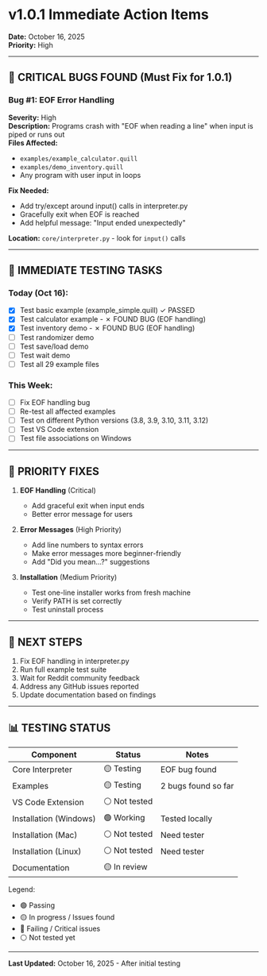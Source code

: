 # v1.0.1 Immediate Action Items

**Date:** October 16, 2025  
**Priority:** High

---

## 🐛 CRITICAL BUGS FOUND (Must Fix for 1.0.1)

### Bug #1: EOF Error Handling
**Severity:** High  
**Description:** Programs crash with "EOF when reading a line" when input is piped or runs out  
**Files Affected:**
- `examples/example_calculator.quill`
- `examples/demo_inventory.quill`
- Any program with user input in loops

**Fix Needed:**
- Add try/except around input() calls in interpreter.py
- Gracefully exit when EOF is reached
- Add helpful message: "Input ended unexpectedly"

**Location:** `core/interpreter.py` - look for `input()` calls

---

## 📝 IMMEDIATE TESTING TASKS

### Today (Oct 16):
- [x] Test basic example (example_simple.quill) ✓ PASSED
- [x] Test calculator example - ✗ FOUND BUG (EOF handling)
- [x] Test inventory demo - ✗ FOUND BUG (EOF handling)
- [ ] Test randomizer demo
- [ ] Test save/load demo
- [ ] Test wait demo
- [ ] Test all 29 example files

### This Week:
- [ ] Fix EOF handling bug
- [ ] Re-test all affected examples
- [ ] Test on different Python versions (3.8, 3.9, 3.10, 3.11, 3.12)
- [ ] Test VS Code extension
- [ ] Test file associations on Windows

---

## 🔧 PRIORITY FIXES

1. **EOF Handling** (Critical)
   - Add graceful exit when input ends
   - Better error message for users

2. **Error Messages** (High Priority)
   - Add line numbers to syntax errors
   - Make error messages more beginner-friendly
   - Add "Did you mean...?" suggestions

3. **Installation** (Medium Priority)
   - Test one-line installer works from fresh machine
   - Verify PATH is set correctly
   - Test uninstall process

---

## 🎯 NEXT STEPS

1. Fix EOF handling in interpreter.py
2. Run full example test suite
3. Wait for Reddit community feedback
4. Address any GitHub issues reported
5. Update documentation based on findings

---

## 📊 TESTING STATUS

| Component | Status | Notes |
|-----------|--------|-------|
| Core Interpreter | 🟡 Testing | EOF bug found |
| Examples | 🟡 Testing | 2 bugs found so far |
| VS Code Extension | ⚪ Not tested | |
| Installation (Windows) | 🟢 Working | Tested locally |
| Installation (Mac) | ⚪ Not tested | Need tester |
| Installation (Linux) | ⚪ Not tested | Need tester |
| Documentation | 🟡 In review | |

Legend:
- 🟢 Passing
- 🟡 In progress / Issues found
- 🔴 Failing / Critical issues
- ⚪ Not tested yet

---

**Last Updated:** October 16, 2025 - After initial testing
